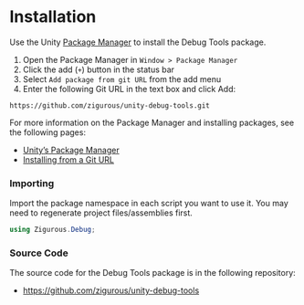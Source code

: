 # Installation

Use the Unity [Package Manager](https://docs.unity3d.com/Manual/upm-ui.html) to install the Debug Tools package.

1. Open the Package Manager in `Window > Package Manager`
2. Click the add (`+`) button in the status bar
3. Select `Add package from git URL` from the add menu
4. Enter the following Git URL in the text box and click Add:

```http
https://github.com/zigurous/unity-debug-tools.git
```

For more information on the Package Manager and installing packages, see the following pages:

- [Unity’s Package Manager](https://docs.unity3d.com/Manual/Packages.html)
- [Installing from a Git URL](https://docs.unity3d.com/Manual/upm-ui-giturl.html)

### Importing

Import the package namespace in each script you want to use it. You may need to regenerate project files/assemblies first.

```csharp
using Zigurous.Debug;
```

### Source Code

The source code for the Debug Tools package is in the following repository:

- https://github.com/zigurous/unity-debug-tools
